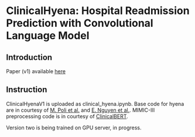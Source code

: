 # ClinicalHyena: Hospital Readmission Prediction with Convolutional Language Model
 
## Introduction
Paper (v1) available [here]([https://drive.google.com/file/d/1jHh_s546Qxp1nd5pHnk2NvUH18m7-mA4/view?usp=drive_link](https://drive.google.com/file/d/1Vb_aOXFoHwQgwOZBf1nAIQ2rFBGa_5nk/view?usp=sharing))

## Instruction
ClinicalHyenaV1 is uploaded as clinical_hyena.ipynb. Base code for hyena are in courtesy of [M. Poli et al.](https://github.com/HazyResearch/safari) and [E. Nguyen et al.](https://github.com/HazyResearch/hyena-dna). MIMIC-III preprocessing code is in courtesy of [ClinicalBERT](https://github.com/kexinhuang12345/clinicalBERT).


Version two is being trained on GPU server, in progress.
